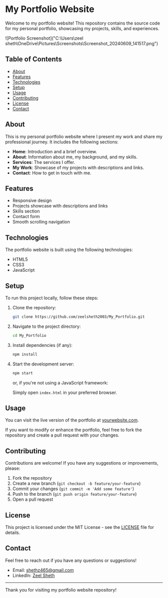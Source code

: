 # My Portfolio Website

Welcome to my portfolio website! This repository contains the source code for my personal portfolio, showcasing my projects, skills, and experiences.

![Portfolio Screenshot]("C:\Users\zeel sheth\OneDrive\Pictures\Screenshots\Screenshot_20240609_141517.png")

## Table of Contents

- [About](#about)
- [Features](#features)
- [Technologies](#technologies)
- [Setup](#setup)
- [Usage](#usage)
- [Contributing](#contributing)
- [License](#license)
- [Contact](#contact)

## About

This is my personal portfolio website where I present my work and share my professional journey. It includes the following sections:

- **Home**: Introduction and a brief overview.
- **About**: Information about me, my background, and my skills.
- **Services**: The services I offer.
- **My Work**: Showcase of my projects with descriptions and links.
- **Contact**: How to get in touch with me.

## Features

- Responsive design
- Projects showcase with descriptions and links
- Skills section
- Contact form
- Smooth scrolling navigation

## Technologies

The portfolio website is built using the following technologies:

- HTML5
- CSS3
- JavaScript

## Setup

To run this project locally, follow these steps:

1. Clone the repository:

    ```bash
    git clone https://github.com/zeelsheth2003/My_Portfolio.git
    ```

2. Navigate to the project directory:

    ```bash
    cd My_Portfolio
    ```

3. Install dependencies (if any):

    ```bash
    npm install
    ```

4. Start the development server:

    ```bash
    npm start
    ```

    or, if you're not using a JavaScript framework:

    Simply open `index.html` in your preferred browser.

## Usage

You can visit the live version of the portfolio at [yourwebsite.com](https://yourwebsite.com).

If you want to modify or enhance the portfolio, feel free to fork the repository and create a pull request with your changes.

## Contributing

Contributions are welcome! If you have any suggestions or improvements, please:

1. Fork the repository
2. Create a new branch (`git checkout -b feature/your-feature`)
3. Commit your changes (`git commit -m 'Add some feature'`)
4. Push to the branch (`git push origin feature/your-feature`)
5. Open a pull request

## License

This project is licensed under the MIT License - see the [LICENSE](LICENSE) file for details.

## Contact

Feel free to reach out if you have any questions or suggestions!

- Email: [shethz465@gmail.com](mailto:shethz465@gmail.com)
- LinkedIn: [Zeel Sheth](https://www.linkedin.com/in/zeel-sheth-5a4072231/)

---

Thank you for visiting my portfolio website repository!
